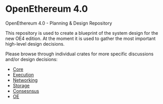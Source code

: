 # OpenEthereum 4.0

OpenEthereum 4.0 - Planning &amp; Design Repository

This repository is used to create a blueprint of the system design for the new OE4 edition. At the moment it is used to gather the most important high-level design decisions.

Please browse through individual crates for more specific discussions and/or design decisions:

  - [Core](crates/core/README.md)
  - [Execution](crates/execution/README.md)
  - [Networking](crates/networking/README.md)
  - [Storage](crates/storage/README.md)
  - [Consesnsus](crates/consesnsus/README.md)
  - [OE](crates/oe/README.md)
